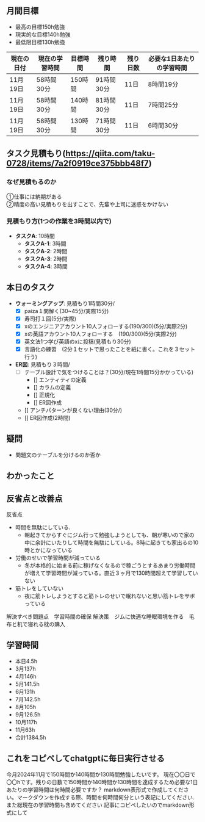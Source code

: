 
## 月間目標
- 最高の目標150h勉強
- 現実的な目標140h勉強
- 最低限目標130h勉強

| 現在の日付 | 現在の学習時間 | 目標時間 | 残り時間 | 残り日数 | 必要な1日あたりの学習時間 |
| ---------- | -------------- | -------- | -------- | -------- | -------------------------- |
| 11月19日   | 58時間30分     | 150時間  | 91時間30分 | 11日     | 8時間19分                 |
| 11月19日   | 58時間30分     | 140時間  | 81時間30分 | 11日     | 7時間25分                 |
| 11月19日   | 58時間30分     | 130時間  | 71時間30分 | 11日     | 6時間30分                 |




## タスク見積もり(https://qiita.com/taku-0728/items/7a2f0919ce375bbb48f7)
### なぜ見積もるのか   
①仕事には納期がある  
②精度の高い見積もりを出すことで、先輩や上司に迷惑をかけない

### 見積もり方(1つの作業を3時間以内で)
- **タスクA**: 10時間
  - **タスクA-1**: 3時間
  - **タスクA-2**: 2時間
  - **タスクA-3**: 2時間
  - **タスクA-4**: 3時間


## 本日のタスク

  - **ウォーミングアップ**: 見積もり1時間30分/
    - [x] paiza１問解く(30~45分/実際15分)  
    - [x] 寿司打１回(5分/実際)
    - [x] xのエンジニアアカウント10人フォローする(190/300)(5分/実際2分)
    - [x] xの英語アカウント10人フォローする　(190/300)(5分/実際2分)
    - [x] 英文法1つ学び英語のxに投稿(見積もり30分)
    - [x] 言語化の練習　(2分１セットで思ったことを紙に書く。これを３セット行う)
   
   - **ER図**: 見積もり３時間/    
     - [ ] テーブル設計で気をつけることは？(30分/現在1時間15分かかっている)
       -  [] エンティティの定義
       -  [] カラムの定義
       -  [] 正規化
       -  [] ER図作成
     - [] アンチパターンが良くない理由(30分/)  
     - [] ER図作成(2時間)

    

## 疑問
- 問題文のテーブルを分けるのか否か



## わかったこと




## 反省点と改善点
反省点 
- 時間を無駄にしている.
  - 朝起きてからすぐにジム行って勉強しようとしても、朝が寒いので家の中に余計にいたりして時間を無駄にしている。8時に起きても家出るの10時とかになっている 
- 労働のせいで学習時間が減っている
  - 冬が本格的に始まる前に稼げなくなるので稼ごうとするあまり労働時間が増えて学習時間が減っている。直近３ヶ月で130時間超えて学習していない
- 筋トレをしていない
  - 夜に筋トレしようとすると筋トレのせいで眠れないと思い筋トレをサボっている
 
解決すべき問題点　学習時間の確保
解決策　ジムに快適な睡眠環境を作る　毛布と机で寝れる枕の購入


## 学習時間
  - 本日4.5h
  - 3月137h
  - 4月146h
  - 5月141.5h
  - 6月131h
  - 7月142.5h
  - 8月105h
  - 9月126.5h
  - 10月117h
  - 11月63h
  - 合計1384.5h

 ## これをコピペしてchatgptに毎日実行させる
今月2024年11月で150時間か140時間か130時間勉強したいです。
現在〇〇日で〇〇hです。残りの日数で150時間か140時間か130時間を達成するため必要な1日あたりの学習時間は何時間必要ですか？
markdown表形式で作成してください。マークダウンを作成する際、時間を何時間何分という表記にしてください.また総現在の学習時間も含めてください
記事にコピペしたいのでmarkdown形式にして
 
